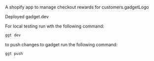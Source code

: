 A shopify app to manage checkout rewards for customers.gadgetLogo



Deployed gadget.dev


For local testing run wth the following command:

```bash
ggt dev
```

to push changes to gadget run the following command:

```bash
ggt push
```


